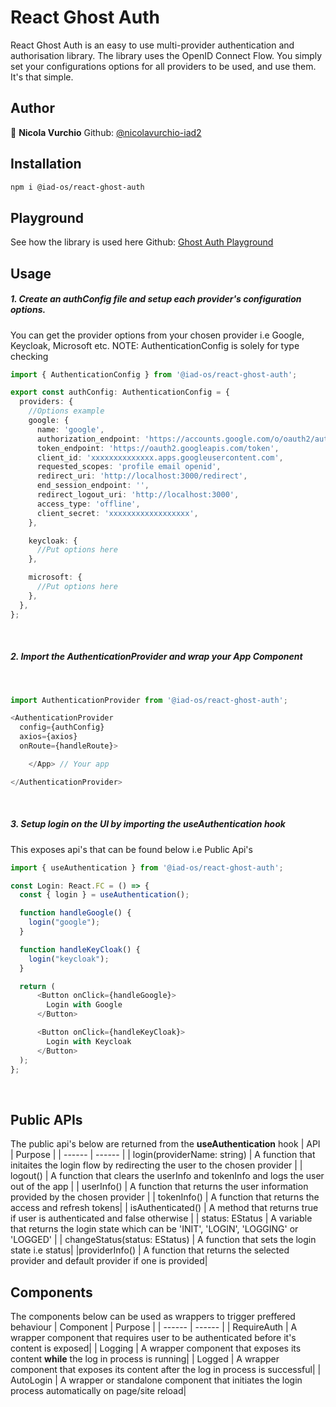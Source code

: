 # React Ghost Auth

React Ghost Auth is an easy to use multi-provider authentication and authorisation library.
The library uses the OpenID Connect Flow.
You simply set your configurations options for all providers to be used, and use them. It's that simple.

## Author

👤 **Nicola Vurchio**
Github: [@nicolavurchio-iad2](https://github.com/nicolavurchio-iad2)

## Installation

```bash
npm i @iad-os/react-ghost-auth
```

## Playground

See how the library is used here
Github: [Ghost Auth Playground](https://github.com/iad-os/ghost-oauth2-playground)

## Usage

##### 1. Create an authConfig file and setup each provider's configuration options.

You can get the provider options from your chosen provider i.e Google, Keycloak, Microsoft etc.
NOTE: AuthenticationConfig is solely for type checking

```typescript
import { AuthenticationConfig } from '@iad-os/react-ghost-auth';

export const authConfig: AuthenticationConfig = {
  providers: {
    //Options example
    google: {
      name: 'google',
      authorization_endpoint: 'https://accounts.google.com/o/oauth2/auth',
      token_endpoint: 'https://oauth2.googleapis.com/token',
      client_id: 'xxxxxxxxxxxxxx.apps.googleusercontent.com',
      requested_scopes: 'profile email openid',
      redirect_uri: 'http://localhost:3000/redirect',
      end_session_endpoint: '',
      redirect_logout_uri: 'http://localhost:3000',
      access_type: 'offline',
      client_secret: 'xxxxxxxxxxxxxxxxxx',
    },

    keycloak: {
      //Put options here
    },

    microsoft: {
      //Put options here
    },
  },
};
```

&nbsp;

##### 2. Import the AuthenticationProvider and wrap your App Component

&nbsp;

```typescript
import AuthenticationProvider from '@iad-os/react-ghost-auth';

<AuthenticationProvider
  config={authConfig}
  axios={axios}
  onRoute={handleRoute}>

    </App> // Your app

</AuthenticationProvider>
```

&nbsp;

##### 3. Setup login on the UI by importing the useAuthentication hook

This exposes api's that can be found below i.e Public Api's

```typescript
import { useAuthentication } from '@iad-os/react-ghost-auth';

const Login: React.FC = () => {
  const { login } = useAuthentication();

  function handleGoogle() {
    login("google");
  }

  function handleKeyCloak() {
    login("keycloak");
  }

  return (
      <Button onClick={handleGoogle}>
        Login with Google
      </Button>

      <Button onClick={handleKeyCloak}>
        Login with Keycloak
      </Button>
  );
};
```

&nbsp;

## Public APIs

The public api's below are returned from the **useAuthentication** hook
| API | Purpose |
| ------ | ------ |
| login(providerName: string) | A function that initaites the login flow by redirecting the user to the chosen provider |
| logout() | A function that clears the userInfo and tokenInfo and logs the user out of the app |
| userInfo() | A function that returns the user information provided by the chosen provider |
| tokenInfo() | A function that returns the access and refresh tokens|
| isAuthenticated() | A method that returns true if user is authenticated and false otherwise |
| status: EStatus | A variable that returns the login state which can be 'INIT', 'LOGIN', 'LOGGING' or 'LOGGED' |
| changeStatus(status: EStatus) | A function that sets the login state i.e status|
|providerInfo() | A function that returns the selected provider and default provider if one is provided|

## Components

The components below can be used as wrappers to trigger preffered behaviour
| Component | Purpose |
| ------ | ------ |
| RequireAuth | A wrapper component that requires user to be authenticated before it's content is exposed|
| Logging | A wrapper component that exposes its content **while** the log in process is running|
| Logged | A wrapper component that exposes its content after the log in process is successful|
| AutoLogin | A wrapper or standalone component that initiates the login process automatically on page/site reload|
